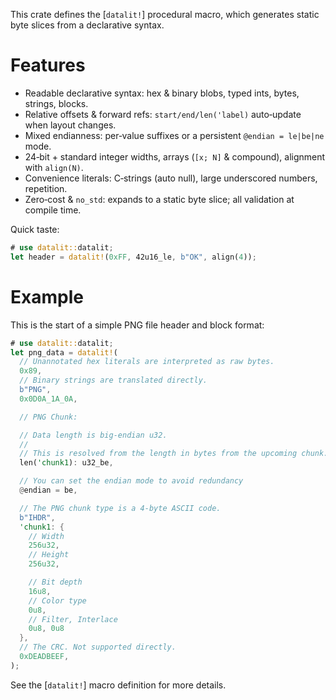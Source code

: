 This crate defines the [`datalit!`] procedural macro, which generates
static byte slices from a declarative syntax.

# Features

- Readable declarative syntax: hex & binary blobs, typed ints, bytes, strings, blocks.
- Relative offsets & forward refs: `start/end/len('label)` auto‑update when
  layout changes.
- Mixed endianness: per‑value suffixes or a persistent `@endian = le|be|ne` mode.
- 24‑bit + standard integer widths, arrays (`[x; N]` & compound), alignment
  with `align(N)`.
- Convenience literals: C‑strings (auto null), large underscored numbers, repetition.
- Zero‑cost & `no_std`: expands to a static byte slice; all validation at
  compile time.

Quick taste:

```rust
# use datalit::datalit;
let header = datalit!(0xFF, 42u16_le, b"OK", align(4));
```

# Example

This is the start of a simple PNG file header and block format:

```rust
# use datalit::datalit;
let png_data = datalit!(
  // Unannotated hex literals are interpreted as raw bytes.
  0x89,
  // Binary strings are translated directly.
  b"PNG",
  0x0D0A_1A_0A,

  // PNG Chunk:

  // Data length is big-endian u32.
  //
  // This is resolved from the length in bytes from the upcoming chunk.
  len('chunk1): u32_be,

  // You can set the endian mode to avoid redundancy
  @endian = be,

  // The PNG chunk type is a 4-byte ASCII code.
  b"IHDR",
  'chunk1: {
    // Width
    256u32,
    // Height
    256u32,

    // Bit depth
    16u8,
    // Color type
    0u8,
    // Filter, Interlace
    0u8, 0u8
  },
  // The CRC. Not supported directly.
  0xDEADBEEF,
);
```

See the [`datalit!`] macro definition for more details.
